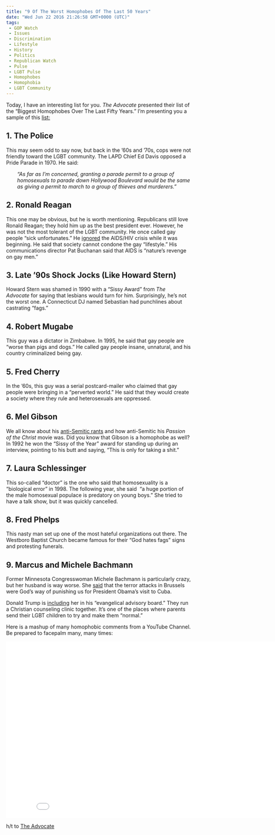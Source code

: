 ```yaml
---
title: "9 Of The Worst Homophobes Of The Last 50 Years"
date: "Wed Jun 22 2016 21:26:58 GMT+0000 (UTC)"
tags: 
 - GOP Watch
 - Issues
 - Discrimination
 - Lifestyle
 - History
 - Politics
 - Republican Watch
 - Pulse
 - LGBT Pulse
 - Homophobes
 - Homophobia
 - LGBT Community
---
```

<p><!--OffDef--></p><p><!--Ads1--></p><p>Today, I have an interesting list for you.&#xA0;<em>The Advocate&#xA0;</em>presented their list of the &#x201C;Biggest Homophobes Over The Last Fifty Years.&#x201D; I&#x2019;m presenting you a sample of this&#xA0;<a href="http://www.advocate.com/people/2016/6/21/50-biggest-homophobes-last-50-years" onclick="__gaTracker(&apos;send&apos;, &apos;event&apos;, &apos;outbound-article&apos;, &apos;http://www.advocate.com/people/2016/6/21/50-biggest-homophobes-last-50-years&apos;, &apos;list:&apos;);" target="_blank">list:</a></p><h2>1.&#xA0;The Police</h2><p>This may seem odd to say now, but back in the &#x2019;60s and &#x2019;70s, cops were not friendly toward the LGBT community. The LAPD Chief Ed Davis opposed a Pride Parade in 1970. He said:</p><p style="padding-left: 30px;"><em>&#x201C;As far as I&#x2019;m concerned, granting a parade permit to a group of homosexuals to parade down Hollywood Boulevard would be the same as giving a permit to march to a group of thieves and murderers.&#x201D; </em></p><h2>2.&#xA0;Ronald Reagan</h2><p>This one may be obvious, but he is worth mentioning. Republicans still love Ronald Reagan; they hold him up as the best president ever. However, he was not the most tolerant of the LGBT community. He once called gay people &#x201C;sick unfortunates.&#x201D; He <a href="http://thinkprogress.org/lgbt/2011/09/07/313235/recalling-ronald-reagans-lgbt-legacy-ahead-of-the-gop-presidential-debate/" onclick="__gaTracker(&apos;send&apos;, &apos;event&apos;, &apos;outbound-article&apos;, &apos;http://thinkprogress.org/lgbt/2011/09/07/313235/recalling-ronald-reagans-lgbt-legacy-ahead-of-the-gop-presidential-debate/&apos;, &apos;ignored&apos;);" target="_blank">ignored</a> the AIDS/HIV crisis while it was beginning. He said that society cannot condone the gay &#x201C;lifestyle.&#x201D; His communications director Pat Buchanan said that AIDS is &#x201C;nature&#x2019;s revenge on gay men.&#x201D;</p><h2>3. Late &#x2019;90s Shock Jocks (Like Howard Stern)</h2><p>Howard Stern was shamed in 1990 with a &#x201C;Sissy Award&#x201D; from <em>The Advocate&#xA0;</em>for saying that lesbians would turn for him. Surprisingly, he&#x2019;s not the worst one. A Connecticut DJ named Sebastian had punchlines about castrating &#x201C;fags.&#x201D;</p><h2>4. Robert Mugabe</h2><p>This guy was a dictator in Zimbabwe. In 1995, he said that gay people are &#x201C;worse than pigs and dogs.&#x201D; He called gay people insane, unnatural, and his country criminalized being gay.</p><h2>5. Fred Cherry</h2><p>In the &#x2019;60s, this guy was a serial postcard-mailer who claimed that gay people&#xA0;were bringing in a &#x201C;perverted world.&#x201D; He said that they would create a society where they rule and heterosexuals are oppressed.</p><h2>6. Mel Gibson</h2><p>We all know about his <a href="http://www.independent.co.uk/news/people/mel-gibson-puts-anti-semitism-behind-him-ive-done-what-i-need-to-do-9591666.html" onclick="__gaTracker(&apos;send&apos;, &apos;event&apos;, &apos;outbound-article&apos;, &apos;http://www.independent.co.uk/news/people/mel-gibson-puts-anti-semitism-behind-him-ive-done-what-i-need-to-do-9591666.html&apos;, &apos;anti-Semitic rants&apos;);" target="_blank">anti-Semitic rants</a> and how anti-Semitic his&#xA0;<em>Passion of the Christ&#xA0;</em>movie was. Did you know that Gibson is a homophobe as well? In 1992 he won the &#x201C;Sissy of the Year&#x201D; award for standing up during an interview, pointing to his butt and saying, &#x201C;This is only for taking a shit.&#x201D;</p><h2>7.&#xA0;Laura Schlessinger</h2><p>This so-called &#x201C;doctor&#x201D; is the one who said that homosexuality is a &#x201C;biological error&#x201D; in 1998. The following year, she said &#xA0;&#x201C;a huge portion of the male homosexual populace is predatory on young boys.&#x201D; She tried to have a talk show, but it was quickly cancelled.</p><p><!--Ads2--></p><h2>8. Fred Phelps</h2><p>This nasty man set up one of the most hateful organizations out there. The Westboro Baptist Church became famous for their &#x201C;God hates fags&#x201D; signs and protesting funerals.</p><h2>9. Marcus and Michele Bachmann</h2><p>Former Minnesota Congresswoman Michele Bachmann is particularly crazy, but her husband is way worse. She <a href="http://www.liberalamerica.org/2016/03/24/shocker-republican-says-god-is-punishing-us-again/" target="_blank">said</a> that the terror attacks in Brussels were God&#x2019;s way of punishing us for President Obama&#x2019;s visit to Cuba.</p><p>Donald Trump is <a href="http://www.liberalamerica.org/2016/06/21/breaking-trump-recruits-michele-bachmann-james-dobson-evangelical-executive-advisory-board/" target="_blank">including</a> her in his &#x201C;evangelical advisory board.&#x201D; They run a Christian counseling clinic together.&#xA0;It&#x2019;s one of the places where parents send their LGBT children to try and make them &#x201C;normal.&#x201D;</p><p>Here is a mashup of many homophobic comments from a YouTube Channel. Be prepared to facepalm many, many times:</p><p><iframe width="853" height="480" src="//www.youtube.com/embed/wmGxN7MkCr4" frameborder="0" allowfullscreen></iframe></p><p>h/t to <a href="http://www.advocate.com/people/2016/6/21/50-biggest-homophobes-last-50-years" onclick="__gaTracker(&apos;send&apos;, &apos;event&apos;, &apos;outbound-article&apos;, &apos;http://www.advocate.com/people/2016/6/21/50-biggest-homophobes-last-50-years&apos;, &apos;The Advocate&apos;);">The Advocate</a></p>